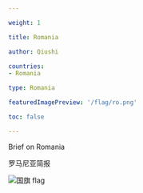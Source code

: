 ```yaml
---

weight: 1

title: Romania

author: Qiushi 

countries: 
- Romania

type: Romania

featuredImagePreview: '/flag/ro.png'

toc: false 

---
```


Brief on Romania

罗马尼亚简报 

<!--more-->

![国旗 flag](/flag/ro.png)